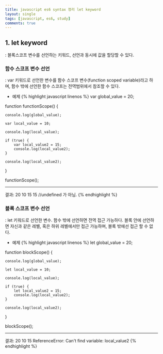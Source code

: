```yaml
---
title: javascript es6 syntax 정리 let keyword
layout: single
tags: [javascript, es6, study]
comments: true
---
```


## 1. let keyword
: 블록스코프 변수를 선언하는 키워드, 선언과 동시에 값을 할당할 수 있다.

### 함수 스코프 변수 선언
: var 키워드로 선언한 변수를 함수 스코프 변수(function scoped variable)라고 하며, 함수 밖에 선언한 함수 스코프는 전역범위에서 참조할 수 있다.

- 예제
{% highlight javascript linenos %}
var global_value = 20;

function functionScope() {

    console.log(global_value);

    var local_value = 10;

    console.log(local_value);

    if (true) {
        var local_value2 = 15;
        console.log(local_value2);
    }

    console.log(local_value2);
}

functionScope();

----------
결과:
20
10
15
15 //undefined 가 아님.
{% endhighlight %}

### 블록 스코프 변수 선언
: let 키워드로 선언한 변수. 함수 밖에 선언하면 전역 접근 가능하다. 블록 안에 선언하면 자신과 같은 레벨, 혹은 하위 레벨에서만 접근 가능하며, 블록 밖에선 접근 할 수 없다.

- 예제
{% highlight javascript linenos %}
let global_value = 20;

function blockScope() {

    console.log(global_value);

    let local_value = 10;

    console.log(local_value);

    if (true) {
        let local_value2 = 15;
        console.log(local_value2);
    }

    console.log(local_value2);
}

blockScope();

----------
결과:
20
10
15
ReferenceError: Can't find variable: local_value2
{% endhighlight %}

